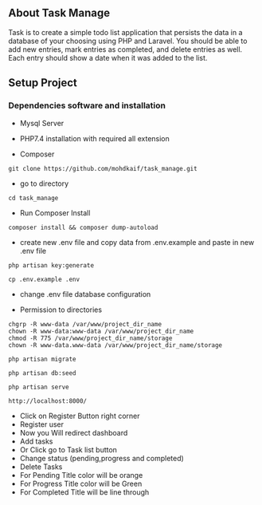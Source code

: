 


## About Task Manage

Task is to create a simple todo list application that persists the data in a database of your choosing using PHP and Laravel. You should be able to add new entries, mark entries as completed, and delete entries as well. Each entry should show a date when it was added to the list.


## Setup Project
### Dependencies software and installation


- Mysql Server

- PHP7.4 installation with required all extension

- Composer 

```
git clone https://github.com/mohdkaif/task_manage.git
```
- go to directory
```
cd task_manage
```
- Run Composer Install
```
composer install && composer dump-autoload
```
- create new .env file and copy data from .env.example and paste in new .env file

```
php artisan key:generate
```
```
cp .env.example .env
```
- change .env file database configuration


- Permission to directories
```
chgrp -R www-data /var/www/project_dir_name
chown -R www-data:www-data /var/www/project_dir_name
chmod -R 775 /var/www/project_dir_name/storage
chown -R www-data.www-data /var/www/project_dir_name/storage
```

```
php artisan migrate
```
```
php artisan db:seed
```
```
php artisan serve

```
```
http://localhost:8000/
```

- Click on Register Button right corner
- Register user
- Now you Will redirect dashboard
- Add tasks
- Or Click go to Task list button
- Change status (pending,progress and completed)
- Delete Tasks
- For Pending Title color will be orange
- For Progress Title color will be Green
- For Completed Title  will be line through

